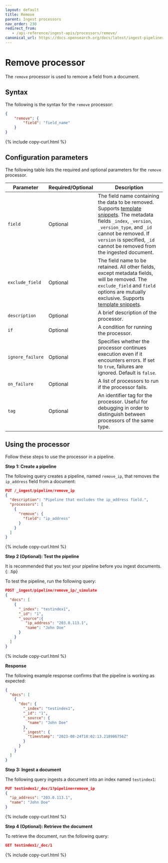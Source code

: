 ```yaml
---
layout: default
title: Remove
parent: Ingest processors
nav_order: 230
redirect_from:
   - /api-reference/ingest-apis/processors/remove/
canonical_url: https://docs.opensearch.org/docs/latest/ingest-pipelines/processors/remove/
---
```


# Remove processor

The `remove` processor is used to remove a field from a document. 

## Syntax

The following is the syntax for the `remove` processor: 

```json
{
    "remove": {
        "field": "field_name"
    }
}
```
{% include copy-curl.html %}

## Configuration parameters

The following table lists the required and optional parameters for the `remove` processor.

| Parameter  | Required/Optional  | Description  |
|---|---|---|
`field`  | Optional  | The field name containing the data to be removed. Supports [template snippets]({{site.url}}{{site.baseurl}}/ingest-pipelines/create-ingest/#template-snippets). The metadata fields `_index`, `_version`, `_version_type`, and `_id` cannot be removed. If `version` is specified, `_id` cannot be removed from the ingested document. |
`exclude_field`  | Optional  | The field name to be retained. All other fields, except metadata fields, will be removed. The `exclude_field` and `field` options are mutually exclusive. Supports [template snippets]({{site.url}}{{site.baseurl}}/ingest-pipelines/create-ingest/#template-snippets).  |
`description`  | Optional  | A brief description of the processor.  |
`if` | Optional | A condition for running the processor. |
`ignore_failure` | Optional | Specifies whether the processor continues execution even if it encounters errors. If set to `true`, failures are ignored. Default is `false`. |
`on_failure` | Optional | A list of processors to run if the processor fails. |
`tag` | Optional | An identifier tag for the processor. Useful for debugging in order to distinguish between processors of the same type. |

## Using the processor

Follow these steps to use the processor in a pipeline.

**Step 1: Create a pipeline** 

The following query creates a pipeline, named `remove_ip`, that removes the `ip_address` field from a document: 

```json
PUT /_ingest/pipeline/remove_ip
{
  "description": "Pipeline that excludes the ip_address field.",
  "processors": [
    {
      "remove": {
        "field": "ip_address"
      }
    }
  ]
}
```
{% include copy-curl.html %}

**Step 2 (Optional): Test the pipeline**

It is recommended that you test your pipeline before you ingest documents.
{: .tip}

To test the pipeline, run the following query:

```json
POST _ingest/pipeline/remove_ip/_simulate
{
  "docs": [
    {
      "_index": "testindex1",
      "_id": "1",
      "_source":{
         "ip_address": "203.0.113.1",
         "name": "John Doe"
      }
    }
  ]
}
```
{% include copy-curl.html %}

**Response**

The following example response confirms that the pipeline is working as expected:

```json
{
  "docs": [
    {
      "doc": {
        "_index": "testindex1",
        "_id": "1",
        "_source": {
          "name": "John Doe"
        },
        "_ingest": {
          "timestamp": "2023-08-24T18:02:13.218986756Z"
        }
      }
    }
  ]
}
```

**Step 3: Ingest a document**

The following query ingests a document into an index named `testindex1`:

```json
PUT testindex1/_doc/1?pipeline=remove_ip
{
  "ip_address": "203.0.113.1",
  "name": "John Doe"
}
```
{% include copy-curl.html %}

**Step 4 (Optional): Retrieve the document**

To retrieve the document, run the following query:

```json
GET testindex1/_doc/1
```
{% include copy-curl.html %}
